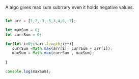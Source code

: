 <!-- 1. max sum  -->
<!-- 2. max product -->



A algo gives max sum subrrary even it holds negative values.


```js 

let arr = [1,2,-3,-5,3,4,6,-7];

let maxSum = 0;
let currSum = 0;

for(let i=0;i<arr.length;i++){
   currSum =Math.max(arr[i], currSum + arr[i]);
   maxSum = Math.max(currSum , maxSum);
 
}

console.log(maxSum);

```